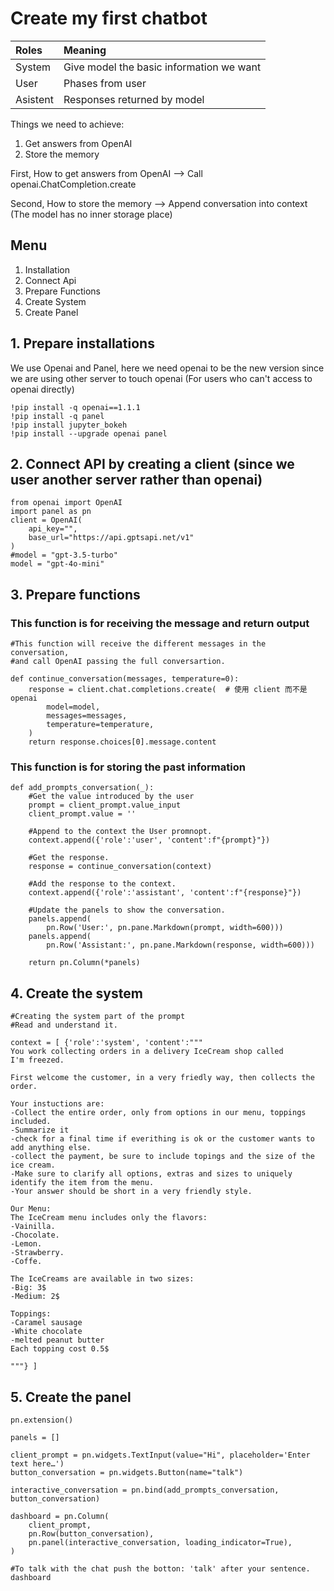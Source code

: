 # Create my first chatbot

| Roles  | Meaning  | 
|:----------|:----------|
| System   | Give model the basic information we want   | 
| User   | Phases from user   | 
| Asistent   | Responses returned by model   | 

Things we need to achieve:
1. Get answers from OpenAI
2. Store the memory

First, How to get answers from OpenAI --> Call openai.ChatCompletion.create

Second, How to store the memory --> Append conversation into context (The model has no inner storage place)

## Menu
1. Installation
2. Connect Api
3. Prepare Functions
4. Create System
5. Create Panel

## 1. Prepare installations
We use Openai and Panel, here we need openai to be the new version since we are using other server to touch openai (For users who can't access to openai directly)

```
!pip install -q openai==1.1.1
!pip install -q panel
!pip install jupyter_bokeh
!pip install --upgrade openai panel
```
## 2. Connect API by creating a client (since we user another server rather than openai)
```
from openai import OpenAI
import panel as pn
client = OpenAI(
    api_key="",
    base_url="https://api.gptsapi.net/v1"
)
#model = "gpt-3.5-turbo"
model = "gpt-4o-mini"
```

## 3. Prepare functions
### This function is for receiving the message and return output
```
#This function will receive the different messages in the conversation,
#and call OpenAI passing the full conversartion.
    
def continue_conversation(messages, temperature=0):
    response = client.chat.completions.create(  # 使用 client 而不是 openai
        model=model,
        messages=messages,
        temperature=temperature,
    )
    return response.choices[0].message.content
```

### This function is for storing the past information
```
def add_prompts_conversation(_):
    #Get the value introduced by the user
    prompt = client_prompt.value_input
    client_prompt.value = ''

    #Append to the context the User promnopt.
    context.append({'role':'user', 'content':f"{prompt}"})

    #Get the response.
    response = continue_conversation(context)

    #Add the response to the context.
    context.append({'role':'assistant', 'content':f"{response}"})

    #Update the panels to show the conversation.
    panels.append(
        pn.Row('User:', pn.pane.Markdown(prompt, width=600)))
    panels.append(
        pn.Row('Assistant:', pn.pane.Markdown(response, width=600)))

    return pn.Column(*panels)
```
## 4. Create the system
```
#Creating the system part of the prompt
#Read and understand it.

context = [ {'role':'system', 'content':"""
You work collecting orders in a delivery IceCream shop called
I'm freezed.

First welcome the customer, in a very friedly way, then collects the order.

Your instuctions are:
-Collect the entire order, only from options in our menu, toppings included.
-Summarize it
-check for a final time if everithing is ok or the customer wants to add anything else.
-collect the payment, be sure to include topings and the size of the ice cream.
-Make sure to clarify all options, extras and sizes to uniquely
identify the item from the menu.
-Your answer should be short in a very friendly style.

Our Menu:
The IceCream menu includes only the flavors:
-Vainilla.
-Chocolate.
-Lemon.
-Strawberry.
-Coffe.

The IceCreams are available in two sizes:
-Big: 3$
-Medium: 2$

Toppings:
-Caramel sausage
-White chocolate
-melted peanut butter
Each topping cost 0.5$

"""} ]
```
## 5. Create the panel
```
pn.extension()

panels = []

client_prompt = pn.widgets.TextInput(value="Hi", placeholder='Enter text here…')
button_conversation = pn.widgets.Button(name="talk")

interactive_conversation = pn.bind(add_prompts_conversation, button_conversation)

dashboard = pn.Column(
    client_prompt,
    pn.Row(button_conversation),
    pn.panel(interactive_conversation, loading_indicator=True),
)

#To talk with the chat push the botton: 'talk' after your sentence.
dashboard
```
































